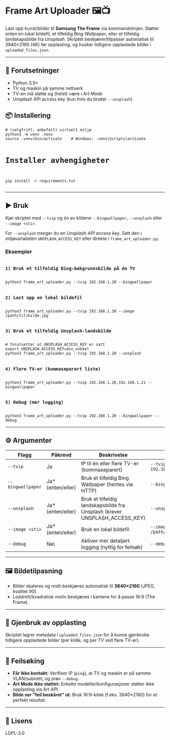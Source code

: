 <h1>Frame Art Uploader 🖼️📺</h1>
<p>Last opp kunst/bilder til <strong>Samsung The Frame</strong> via kommandolinjen. Støtter enten en lokal bildefil, et tilfeldig <em>Bing Wallpaper</em>, eller et tilfeldig landskapsbilde fra <em>Unsplash</em>. Skriptet beskjærer/tilpasser automatisk til 3840×2160 (4K) før opplasting, og husker tidligere opplastede bilder i <code>uploaded_files.json</code>.</p>

<hr>

<h2>🔧 Forutsetninger</h2>
<ul>
  <li>Python 3.9+</li>
  <li>TV og maskin på samme nettverk</li>
  <li>TV-en må støtte og (helst) være i <em>Art Mode</em></li>
  <li>Unsplash API access key (kun hvis du bruker <code>--unsplash</code>)</li>
</ul>

<h2>📦 Installering</h2>
<pre><code># (valgfritt, anbefalt) virtuelt miljø
python3 -m venv .venv
source .venv/bin/activate    # Windows: .venv\Scripts\activate

# Installer avhengigheter
pip install -r requirements.txt
</code></pre>

<hr>

<h2>▶️ Bruk</h2>
<p>Kjør skriptet med <code>--tvip</code> og <em>én</em> av kildene <code>--bingwallpaper</code>, <code>--unsplash</code> eller <code>--image &lt;sti&gt;</code>.</p>

<p>For <code>--unsplash</code> trenger du en <em>Unsplash API access key</em>. Sett den i miljøvariabelen <code>UNSPLASH_ACCESS_KEY</code> eller direkte i <code>frame_art_uploader.py</code>.</p>

<h3>Eksempler</h3>
<pre><code><h3>1) Bruk et tilfeldig Bing-bakgrunnsbilde på én TV</h3>
python3 frame_art_uploader.py --tvip 192.168.1.20 --bingwallpaper

<h3>2) Last opp en lokal bildefil</h3>
python3 frame_art_uploader.py --tvip 192.168.1.20 --image /path/til/bilde.jpg

<h3>3) Bruk et tilfeldig Unsplash-landsbilde</h3>
# forutsetter at UNSPLASH_ACCESS_KEY er satt
export UNSPLASH_ACCESS_KEY=din_nokkel
python3 frame_art_uploader.py --tvip 192.168.1.20 --unsplash

<h3>4) Flere TV-er (kommaseparert liste)</h3>
python3 frame_art_uploader.py --tvip 192.168.1.20,192.168.1.21 --bingwallpaper

<h3>5) Debug (mer logging)</h3>
python3 frame_art_uploader.py --tvip 192.168.1.20 --bingwallpaper --debug
</code></pre>

<hr>

<h2>⚙️ Argumenter</h2>
<table>
  <thead>
    <tr>
      <th>Flagg</th>
      <th>Påkrevd</th>
      <th>Beskrivelse</th>
      <th>Eksempel</th>
    </tr>
  </thead>
  <tbody>
    <tr>
      <td><code>--tvip</code></td>
      <td>Ja</td>
      <td>IP til én eller flere TV-er (kommaseparert)</td>
      <td><code>--tvip 192.168.1.20,192.168.1.21</code></td>
    </tr>
    <tr>
      <td><code>--bingwallpaper</code></td>
      <td>Ja* (enten/eller)</td>
      <td>Bruk et tilfeldig Bing Wallpaper (hentes via HTTP)</td>
      <td><code>--bingwallpaper</code></td>
    </tr>
    <tr>
      <td><code>--unsplash</code></td>
      <td>Ja* (enten/eller)</td>
      <td>Bruk et tilfeldig landskapsbilde fra Unsplash (krever UNSPLASH_ACCESS_KEY)</td>
      <td><code>--unsplash</code></td>
    </tr>
    <tr>
      <td><code>--image &lt;sti&gt;</code></td>
      <td>Ja* (enten/eller)</td>
      <td>Bruk en lokal bildefil</td>
      <td><code>--image /path/til/bilde.jpg</code></td>
    </tr>
    <tr>
      <td><code>--debug</code></td>
      <td>Nei</td>
      <td>Aktiver mer detaljert logging (nyttig for feilsøk)</td>
      <td><code>--debug</code></td>
    </tr>
  </tbody>
</table>

<hr>

<h2>🖼️ Bildetilpasning</h2>
<ul>
  <li>Bilder skaleres og midt-beskjæres automatisk til <strong>3840×2160</strong> (JPEG, kvalitet 90).</li>
  <li>Loddrett/kvadratisk motiv beskjæres i kantene for å passe 16:9 (The Frame).</li>
</ul>

<hr>

<h2>🧠 Gjenbruk av opplasting</h2>
<p>Skriptet lagrer metadata i <code>uploaded_files.json</code> for å kunne gjenbruke tidligere opplastede bilder (per kilde, og per TV ved flere TV-er).</p>

<hr>

<h2>🧯 Feilsøking</h2>
<ul>
  <li><strong>Får ikke kontakt:</strong> Verifiser IP (<code>ping</code>), at TV og maskin er på samme VLAN/subnett, og prøv <code>--debug</code>.</li>
  <li><strong>Art Mode ikke støttet:</strong> Enkelte modeller/konfigurasjoner støtter ikke opplasting via Art API.</li>
  <li><strong>Bilde ser “feil beskåret” ut:</strong> Bruk 16:9-kilde (f.eks. 3840×2160) for et perfekt resultat.</li>
</ul>

<hr>

<h2>📄 Lisens</h2>
<p>LGPL-3.0</p>
